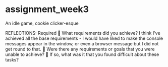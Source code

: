 # assignment_week3

An idle game, cookie clicker-esque

REFLECTIONS:
Required
🎯 What requirements did you achieve?
I think I've achieved all the base requirements - I would have liked to make the console messages appear in the window, or even a browser message but I did not get round to that.
🎯 Were there any requirements or goals that you were unable to achieve?
🎯 If so, what was it that you found difficult about these tasks?
